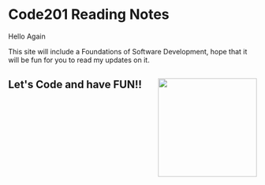 # Code201 Reading Notes

Hello Again

This site will include a Foundations of Software Development, hope that it will be fun for you to read my updates on it. 

## Let's Code and have FUN!!   <img align="right" width="200" height="200" src="https://jorginazario.github.io/letscode/img/webdevelopment.png">
